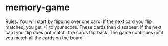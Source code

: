 # memory-game
Rules:
You will start by flipping over one card.
If the next card you flip matches, you get +1 to your score. These cards then dissapear.
If the next card you flip does not match, the cards flip back.
The game continues until you match all the cards on the board.
